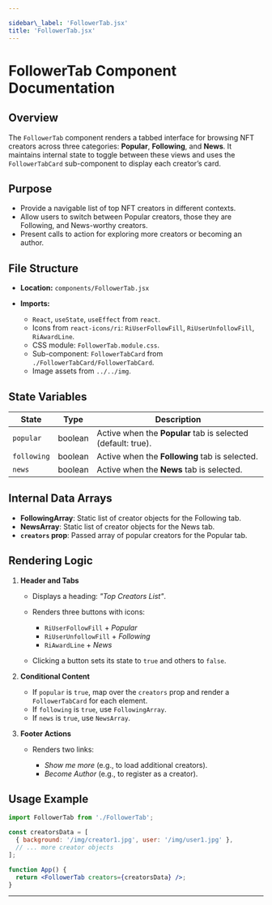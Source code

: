 ```yaml
---

sidebar\_label: 'FollowerTab.jsx'
title: 'FollowerTab.jsx'
---
```


# FollowerTab Component Documentation

## Overview

The `FollowerTab` component renders a tabbed interface for browsing NFT creators across three categories: **Popular**, **Following**, and **News**. It maintains internal state to toggle between these views and uses the `FollowerTabCard` sub-component to display each creator’s card.

## Purpose

* Provide a navigable list of top NFT creators in different contexts.
* Allow users to switch between Popular creators, those they are Following, and News-worthy creators.
* Present calls to action for exploring more creators or becoming an author.

## File Structure

* **Location:** `components/FollowerTab.jsx`
* **Imports:**

  * `React`, `useState`, `useEffect` from `react`.
  * Icons from `react-icons/ri`: `RiUserFollowFill`, `RiUserUnfollowFill`, `RiAwardLine`.
  * CSS module: `FollowerTab.module.css`.
  * Sub-component: `FollowerTabCard` from `./FollowerTabCard/FollowerTabCard`.
  * Image assets from `../../img`.

## State Variables

| State       | Type    | Description                                                  |
| ----------- | ------- | ------------------------------------------------------------ |
| `popular`   | boolean | Active when the **Popular** tab is selected (default: true). |
| `following` | boolean | Active when the **Following** tab is selected.               |
| `news`      | boolean | Active when the **News** tab is selected.                    |

## Internal Data Arrays

* **FollowingArray**: Static list of creator objects for the Following tab.
* **NewsArray**: Static list of creator objects for the News tab.
* **`creators` prop**: Passed array of popular creators for the Popular tab.

## Rendering Logic

1. **Header and Tabs**

   * Displays a heading: *"Top Creators List"*.
   * Renders three buttons with icons:

     * `RiUserFollowFill` + *Popular*
     * `RiUserUnfollowFill` + *Following*
     * `RiAwardLine` + *News*
   * Clicking a button sets its state to `true` and others to `false`.

2. **Conditional Content**

   * If `popular` is `true`, map over the `creators` prop and render a `FollowerTabCard` for each element.
   * If `following` is `true`, use `FollowingArray`.
   * If `news` is `true`, use `NewsArray`.

3. **Footer Actions**

   * Renders two links:

     * *Show me more* (e.g., to load additional creators).
     * *Become Author* (e.g., to register as a creator).

## Usage Example

```jsx
import FollowerTab from './FollowerTab';

const creatorsData = [
  { background: '/img/creator1.jpg', user: '/img/user1.jpg' },
  // ... more creator objects
];

function App() {
  return <FollowerTab creators={creatorsData} />;
}
```

---
